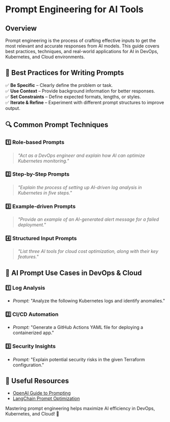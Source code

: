 # Prompt Engineering for AI Tools

## Overview
Prompt engineering is the process of crafting effective inputs to get the most relevant and accurate responses from AI models. This guide covers best practices, techniques, and real-world applications for AI in DevOps, Kubernetes, and Cloud environments.

## 🎯 Best Practices for Writing Prompts
✅ **Be Specific** – Clearly define the problem or task.  
✅ **Use Context** – Provide background information for better responses.  
✅ **Set Constraints** – Define expected formats, lengths, or styles.  
✅ **Iterate & Refine** – Experiment with different prompt structures to improve output.  

## 🔍 Common Prompt Techniques
### 1️⃣ **Role-based Prompts**
> *"Act as a DevOps engineer and explain how AI can optimize Kubernetes monitoring."*

### 2️⃣ **Step-by-Step Prompts**
> *"Explain the process of setting up AI-driven log analysis in Kubernetes in five steps."*

### 3️⃣ **Example-driven Prompts**
> *"Provide an example of an AI-generated alert message for a failed deployment."*

### 4️⃣ **Structured Input Prompts**
> *"List three AI tools for cloud cost optimization, along with their key features."*

## 🚀 AI Prompt Use Cases in DevOps & Cloud
### 1️⃣ **Log Analysis**
- *Prompt:* "Analyze the following Kubernetes logs and identify anomalies."

### 2️⃣ **CI/CD Automation**
- *Prompt:* "Generate a GitHub Actions YAML file for deploying a containerized app."

### 3️⃣ **Security Insights**
- *Prompt:* "Explain potential security risks in the given Terraform configuration."

## 🔗 Useful Resources
- [OpenAI Guide to Prompting](https://platform.openai.com/docs/guides/prompt-engineering)
- [LangChain Prompt Optimization](https://python.langchain.com/docs/modules/model_io/prompts/)

Mastering prompt engineering helps maximize AI efficiency in DevOps, Kubernetes, and Cloud! 🚀

